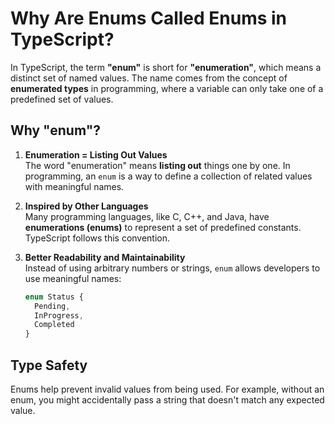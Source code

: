# Why Are Enums Called Enums in TypeScript?

In TypeScript, the term **"enum"** is short for **"enumeration"**, which means a distinct set of named values. The name comes from the concept of **enumerated types** in programming, where a variable can only take one of a predefined set of values.

## Why "enum"?

1. **Enumeration = Listing Out Values**  
   The word "enumeration" means **listing out** things one by one. In programming, an `enum` is a way to define a collection of related values with meaningful names.

2. **Inspired by Other Languages**  
   Many programming languages, like C, C++, and Java, have **enumerations (enums)** to represent a set of predefined constants. TypeScript follows this convention.

3. **Better Readability and Maintainability**  
   Instead of using arbitrary numbers or strings, `enum` allows developers to use meaningful names:
   ```ts
   enum Status {
     Pending,
     InProgress,
     Completed
   }

## Type Safety
Enums help prevent invalid values from being used. For example, without an enum, you might accidentally pass a string that doesn't match any expected value.